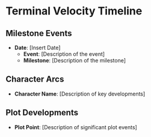 # Terminal Velocity Timeline

## Milestone Events
- **Date**: [Insert Date]
  - **Event**: [Description of the event]
  - **Milestone**: [Description of the milestone]

## Character Arcs
- **Character Name**: [Description of key developments]

## Plot Developments
- **Plot Point**: [Description of significant plot events]
